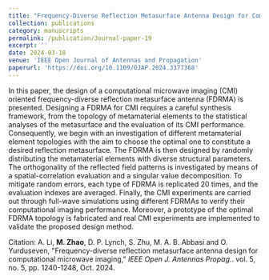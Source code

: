 ```yaml
---
title: "Frequency-Diverse Reflection Metasurface Antenna Design for Computational Microwave Imaging"
collection: publications
category: manuscripts
permalink: /publication/Journal-paper-19
excerpt: ''
date: 2024-03-18
venue: 'IEEE Open Journal of Antennas and Propagation'
paperurl: 'https://doi.org/10.1109/OJAP.2024.3377368'
---
```


In this paper, the design of a computational microwave imaging (CMI) oriented frequency-diverse reflection metasurface antenna (FDRMA) is presented. Designing a FDRMA for CMI requires a careful synthesis framework, from the topology of metamaterial elements to the statistical analyses of the metasurface and the evaluation of its CMI performance. Consequently, we begin with an investigation of different metamaterial element topologies with the aim to choose the optimal one to constitute a desired reflection metasurface. The FDRMA is then designed by randomly distributing the metamaterial elements with diverse structural parameters. The orthogonality of the reflected field patterns is investigated by means of a spatial-correlation evaluation and a singular value decomposition. To mitigate random errors, each type of FDRMA is replicated 20 times, and the evaluation indexes are averaged. Finally, the CMI experiments are carried out through full-wave simulations using different FDRMAs to verify their computational imaging performance. Moreover, a prototype of the optimal FDRMA topology is fabricated and real CMI experiments are implemented to validate the proposed design method.

Citation: A. Li, **M. Zhao**, D. P. Lynch, S. Zhu, M. A. B. Abbasi and O. Yurduseven, &quot;Frequency-diverse reflection metasurface antenna design for computational microwave imaging,&quot; <i>IEEE Open J. Antennas Propag.</i>. vol. 5, no. 5, pp. 1240-1248, Oct. 2024.
